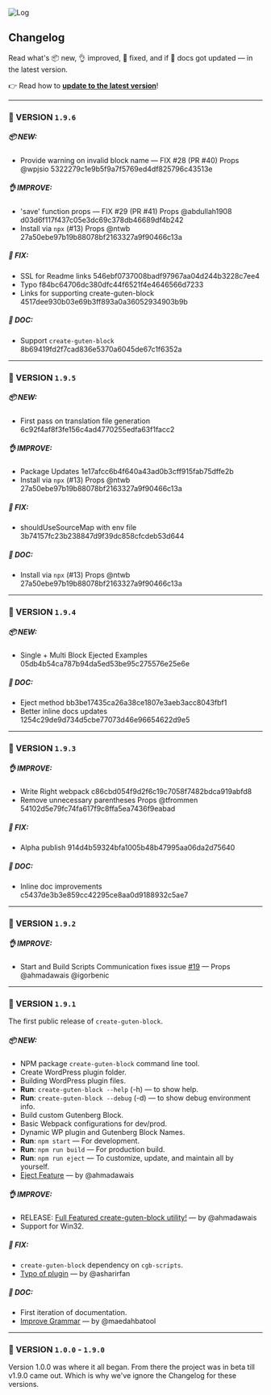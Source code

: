 ![Log](http://on.ahmda.ws/osUz/c)

## Changelog

Read what's 📦 new, 👌 improved, 🐛 fixed, and  if 📖 docs got updated — in the latest version.

👉  Read how to [**update to the latest version**](https://github.com/ahmadawais/create-guten-block#updating-to-new-releases)!


---

### 🐼 VERSION `1.9.6`

#####  📦 NEW:

- Provide warning on invalid block name — FIX #28 (PR #40) Props @wpjsio 5322279c1e9b5f9a7f5769ed4df825796c43513e

##### 👌 IMPROVE:

- 'save' function props — FIX #29 (PR #41) Props @abdullah1908 d03d6f117f437c05e3dc69c378db46689df4b242
- Install via `npx` (#13) Props @ntwb 27a50ebe97b19b88078bf2163327a9f90466c13a


##### 🐛 FIX:

- SSL for Readme links 546ebf0737008badf97967aa04d244b3228c7ee4
- Typo f84bc64706dc380dfc44f6521f4e4646566d7233
- Links for supporting create-guten-block 4517dee930b03e69b3ff893a0a36052934903b9b

##### 📖 DOC:

- Support `create-guten-block` 8b69419fd2f7cad836e5370a6045de67c1f6352a

---

### 🐼 VERSION `1.9.5`

#####  📦 NEW:

- First pass on translation file generation 6c92f4af8f3fe156c4ad4770255edfa63f1facc2

##### 👌 IMPROVE:

- Package Updates 1e17afcc6b4f640a43ad0b3cff915fab75dffe2b
- Install via `npx` (#13) Props @ntwb 27a50ebe97b19b88078bf2163327a9f90466c13a

##### 🐛 FIX:

- shouldUseSourceMap with env file 3b74157fc23b238847d9f39dc858cfcdeb53d644

##### 📖 DOC:

- Install via `npx` (#13) Props @ntwb 27a50ebe97b19b88078bf2163327a9f90466c13a

---

### 🦋 VERSION `1.9.4`

#####  📦 NEW:

- Single + Multi Block Ejected Examples 05db4b54ca787b94da5ed53be95c275576e25e6e

##### 📖 DOC:

- Eject method bb3be17435ca26a38ce1807e3aeb3acc8043fbf1
- Better inline docs updates 1254c29de9d734d5cbe77073d46e96654622d9e5

---

### 🐠 VERSION `1.9.3`

##### 👌 IMPROVE:

- Write Right webpack c86cbd054f9d2f6c19c7058f7482bdca919abfd8
- Remove unnecessary parentheses Props @tfrommen 54102d5e79fc74fa617f9c8ffa5ea7436f9eabad

##### 🐛 FIX:

- Alpha publish 914d4b59324bfa1005b48b47995aa06da2d75640


##### 📖 DOC:

- Inline doc improvements c5437de3b3e859cc42295ce8aa0d9188932c5ae7

---

### 🔰 VERSION `1.9.2`

##### 👌 IMPROVE:

- Start and Build Scripts Communication fixes issue [#19](https://github.com/ahmadawais/create-guten-block/issues/19) — Props @ahmadawais @igorbenic

---

### 🦁 VERSION `1.9.1`

The first public release of `create-guten-block`.

##### 📦 NEW:

- NPM package `create-guten-block` command line tool.
- Create WordPress plugin folder.
- Building WordPress plugin files.
- **Run**: `create-guten-block --help` (-h) — to show help.
- **Run**: `create-guten-block --debug` (-d) — to show debug environment info.
- Build custom Gutenberg Block.
- Basic Webpack configurations for dev/prod.
- Dynamic WP plugin and Gutenberg Block Names.
- **Run**: `npm start` — For development.
- **Run**: `npm run build` — For production build.
- **Run**: `npm run eject` — To customize, update, and maintain all by yourself.
- [Eject Feature](https://github.com/ahmadawais/create-guten-block/pull/1) — by @ahmadawais

##### 👌 IMPROVE:

- RELEASE: [Full Featured create-guten-block utility!](https://github.com/ahmadawais/create-guten-block/pull/3) — by @ahmadawais
- Support for Win32.

##### 🐛 FIX:

- `create-guten-block` dependency on `cgb-scripts`.
- [Typo of plugin](https://github.com/ahmadawais/create-guten-block/pull/8) — by @asharirfan

##### 📖 DOC:

- First iteration of documentation.
- [Improve Grammar](https://github.com/ahmadawais/create-guten-block/pull/4) — by @maedahbatool

---

### 🐨 VERSION `1.0.0` - `1.9.0`
Version 1.0.0 was where it all began. From there the project was in beta till v1.9.0 came out. Which is why we've ignore the Changelog for these versions.

